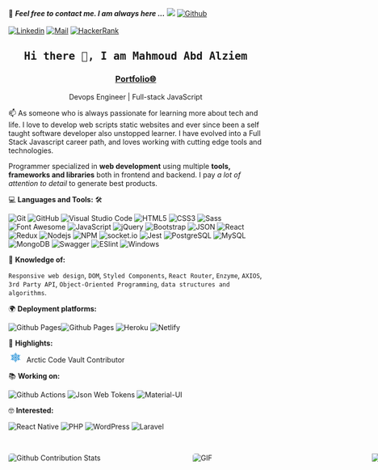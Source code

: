 <!--

## Complete list of github markdown emoji markup
https://gist.github.com/rxaviers/7360908

## technologies Icons 
https://simpleicons.org/

-->
📝 ***Feel free to contact me. I am always here ...*** <img src="https://media.giphy.com/media/WUlplcMpOCEmTGBtBW/giphy.gif" width="30">  [![Github](https://img.shields.io/github/followers/MahmoudAlziem?label=Follow%20Me&style=social)](https://github.com/MahmoudAlziem)
<br>
<br>
[![Linkedin](https://img.shields.io/badge/LinkedIn-Mahmoud%20Abd%20Alziem-blue?logo=Linkedin&logoColor=blue&labelColor=black)](https://www.linkedin.com/in/m-elziem/)
[![Mail](https://img.shields.io/badge/gmail-Mahmoud%20Abd%20Alziem-red?logo=Gmail&logoColor=red&labelColor=black)](mailto:mahmoudalziem98@gmail.com)
[![HackerRank](https://img.shields.io/badge/HackerRank-Mahmoud%20Abd%20Alziem-brightgreen?logo=HackerRank&logoColor=Green&labelColor=black)](https://www.hackerrank.com/mbdalzym376)

<h2 align='center'><samp><strong>Hi there 👋, I am Mahmoud Abd Alziem</strong></samp></h2>
<h3 align='center'><strong><a href="http://azima.website" target="_blank">Portfolio🌐</a></strong></h3>
<p align='center'>Devops Engineer | Full-stack JavaScript</p>

<p align='left'> 📫 As someone who is always passionate for learning more about tech and life. I love to develop web scripts static websites and ever since been a self taught software developer also unstopped learner. I have evolved into a Full Stack Javascript career path, and loves working with cutting edge tools and technologies.</p>

Programmer specialized in **web development** using multiple **tools, frameworks and libraries** both in frontend and backend. I pay *a lot of attention to detail* to generate best products.

💻 **Languages and Tools:** 🛠️<br>

![Git](https://img.shields.io/badge/-Git-000000?style=flat&logo=git&logoColor=F05032&labelColor=ffffff)
![GitHub](https://img.shields.io/badge/-GitHub-000000?style=flat&logo=github&logoColor=000000&labelColor=ffffff)
![Visual Studio Code](https://img.shields.io/badge/-VSCode-000000?style=flat&logo=visual-studio-code&labelColor=007ACC)
![HTML5](https://img.shields.io/badge/-HTML5-000000?style=flat&logo=html5&logoColor=ffffff&labelColor=E34F26)
![CSS3](https://img.shields.io/badge/-CSS3-000000?style=flat&logo=css3&logoColor=ffffff&labelColor=1572B6) 
![Sass](https://img.shields.io/badge/-Sass-000000?style=flat&logo=sass&logoColor=ffffff&labelColor=%23CC6699)
![Font Awesome](https://img.shields.io/badge/-font%20awesome-000000?style=flat&logo=font-awesome&logoColor=339AF0&labelColor=ffffff)
![JavaScript](https://img.shields.io/badge/-JavaScript-000000?style=flat&logo=javascript)
![jQuery](https://img.shields.io/badge/-jQuery-000000?style=flat&logo=jQuery&logoColor=0769AD&labelColor=ffffff)
![Bootstrap](https://img.shields.io/badge/-Bootstrap-000000?style=flat&logo=bootstrap&logoColor=ffffff&labelColor=563D7C)
![JSON](https://img.shields.io/badge/-JSON-000000?style=flat&logo=JSON&logoColor=000000&labelColor=ffffff)
![React](https://img.shields.io/badge/-React-000000?style=flat&logo=react)
![Redux](https://img.shields.io/badge/-Redux-000000?style=flat&logo=redux&logoColor=764ABC&labelColor=ffffff)
![Nodejs](https://img.shields.io/badge/-Nodejs-000000?style=flat&logo=Node.js)
![NPM](https://img.shields.io/badge/-npm-000000?style=flat&logo=npm&labelColor=ffffff)
![socket.io](https://img.shields.io/badge/-Socket.Io-000000?style=flat&logo=socket.io&logoColor=000000&labelColor=ffffff)
![Jest](https://img.shields.io/badge/-Jest-000000?style=flat&logo=Jest&logoColor=C21325&labelColor=ffffff)
![PostgreSQL](https://img.shields.io/badge/-PostgreSQL-000000?style=flat&logo=postgresql&logoColor=ffffff&labelColor=336791)
![MySQL](https://img.shields.io/badge/-MySQL-000000?style=flat&logo=mysql&labelColor=ffffff)
![MongoDB](https://img.shields.io/badge/-MongoDB-000000?style=flat&logo=mongodb&labelColor=ffffff)
![Swagger](https://img.shields.io/badge/-Swagger-000000?style=flat&logo=swagger)
![ESlint](https://img.shields.io/badge/-ESlint-000000?style=flat&logo=ESlint&labelColor=4B32C3)
![Windows](https://img.shields.io/badge/-Windows-000000?style=flat&logo=windows&logoColor=ffffff&labelColor=0078D6)


🧐 **Knowledge of:**<br>

`Responsive web design`, `DOM`, `Styled Components`, `React Router`, `Enzyme`, `AXIOS`, `3rd Party API`, `Object-Oriented Programming`, `data structures and algorithms`.


🌍 **Deployment platforms:**<br>

<img alt="Github Pages" width="20px" height="20px" src="https://techcrunch.com/wp-content/uploads/2010/07/github-logo.png" />![Github Pages](https://img.shields.io/badge/-Github%20Pages-000000?style=flat&logo=github-pages) ![Heroku](https://img.shields.io/badge/-Heroku-000000?style=flat&logo=heroku&labelColor=430098) ![Netlify](https://img.shields.io/badge/-Netlify-000000?style=flat&logo=netlify&labelColor=000000)


🚩 **Highlights:** <br>
&nbsp;<img src='https://raw.githubusercontent.com/acervenky/animated-github-badges/master/assets/acbadge.gif' style="margin-top: 10px;" width="20px" height="20px">&nbsp;&nbsp;&nbsp;<span>Arctic Code Vault Contributor</span>


📚 **Working on:** <br>

![Github Actions](https://img.shields.io/badge/-Github%20Actions-000000?style=flat&logo=github-actions&logoColor=2088FF&labelColor=ffffff)
![Json Web Tokens](https://img.shields.io/badge/-Json%20Web%20Tokens-000000?style=flat&logo=json-web-tokens&logoColor=ffffff&labelColor=000000)
![Material-UI](https://img.shields.io/badge/-Material%20UI-000000?style=flat&logo=Material%20UI&logoColor=ffffff&labelColor=0081CB)


🤓 **Interested:** <br>

![React Native](https://img.shields.io/badge/-React%20Native-000000?style=flat&logo=react&labelColor=000000)
![PHP](https://img.shields.io/badge/-PHP-000000?style=flat&logo=PHP&logoColor=5466b8&labelColor=ffffff)
![WordPress](https://img.shields.io/badge/-WordPress-000000?style=flat&logo=wordpress&labelColor=21759B)
![Laravel](https://img.shields.io/badge/-Laravel-000000?style=flat&logo=laravel&logoColor=ffffff&labelColor=FF2D20)


<!-- ✅  **GitHub Extra Pins**

[![ReadMe Card](https://github-readme-stats.vercel.app/api/pin/?username=ahmad-sawalqeh&repo=my_resume)](https://github.com/ahmad-sawalqeh/my_resume) -->

</br>
<p style="display: flex; justify-contect: space-between;">
<img style="border-radius: 5px; margin-bottom: 5px" alt="Github Contribution Stats" width="330px" height="240px" src="https://github-contribution-stats.vercel.app/api/?username=MahmoudAlziem" />
<img style="border-radius: 5px; margin: 0 0 5px 35px;" alt="GIF" width="320px" height="240px" src="https://miro.medium.com/max/875/1*Urc28sbnORGOW5oyohQ06g.gif" />
  <img style="border-radius: 5px; padding: 0 0 5px 35px;margin:auto;" alt="JPG" width="320px" height="240px" src="https://i.pinimg.com/564x/86/a5/c3/86a5c3d60724c2aa8fc4484e772963d2.jpg" />
</p>
